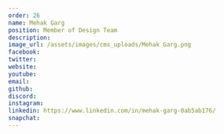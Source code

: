 ```yaml
---
order: 26
name: Mehak Garg
position: Member of Design Team
description: 
image_url: /assets/images/cms_uploads/Mehak Garg.png
facebook: 
twitter: 
website: 
youtube: 
email: 
github: 
discord: 
instagram: 
linkedin: https://www.linkedin.com/in/mehak-garg-0ab5ab176/
snapchat: 
---
```

